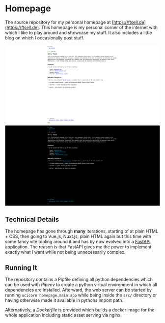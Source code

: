 # Homepage

The source repository for my personal homepage at [https://ftsell.de](https://ftsell.de).
This homepage is my personal corner of the internet with which I like to play around and showcase my stuff.
It also includes a little blog on which I occasionally post stuff.

![Light-Mode Screenshot](./.screenshot-light.png)
![Dark-Mode Screenshot](./.screenshot-dark.png)

## Technical Details

The homepage has gone through **many** iterations, starting of at plain HTML + CSS, then going to Vue.js, Nuxt.js,
plain HTML again but this time with some fancy vite tooling around it and has by now evolved into
a [FastAPI](https://fastapi.tiangolo.com/) application.
The reason is that FastAPI gives me the power to implement exactly what I want while not being unnecessarily complex.

## Running It

The repository contains a Pipfile defining all python dependencies which can be used with *Pipenv* to create a
python virtual environment in which all dependencies are installed.
Afterward, the web server can be started by running `ucicorn homepage.main:app` while being inside the `src/` directory
or having otherwise made it available in pythons import path.

Alternatively, a *Dockerfile* is provided which builds a docker image for the whole application
including static asset serving via nginx.
